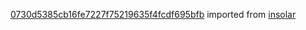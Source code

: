 [0730d5385cb16fe7227f75219635f4fcdf695bfb](https://github.com/insolar/insolar/commit/0730d5385cb16fe7227f75219635f4fcdf695bfb) imported from [insolar](https://github.com/insolar/insolar)
